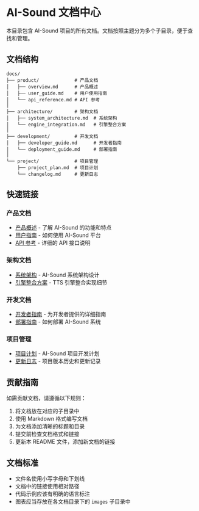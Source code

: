# AI-Sound 文档中心

本目录包含 AI-Sound 项目的所有文档。文档按照主题分为多个子目录，便于查找和管理。

## 文档结构

```
docs/
├── product/             # 产品文档
│   ├── overview.md      # 产品概述
│   ├── user_guide.md    # 用户使用指南
│   └── api_reference.md # API 参考
│
├── architecture/        # 架构文档
│   ├── system_architecture.md  # 系统架构
│   └── engine_integration.md   # 引擎整合方案
│
├── development/         # 开发文档
│   ├── developer_guide.md      # 开发者指南
│   └── deployment_guide.md     # 部署指南
│
└── project/             # 项目管理
    ├── project_plan.md  # 项目计划
    └── changelog.md     # 更新日志
```

## 快速链接

### 产品文档

- [产品概述](product/overview.md) - 了解 AI-Sound 的功能和特点
- [用户指南](product/user_guide.md) - 如何使用 AI-Sound 平台
- [API 参考](product/api_reference.md) - 详细的 API 接口说明

### 架构文档

- [系统架构](architecture/system_architecture.md) - AI-Sound 系统架构设计
- [引擎整合方案](architecture/engine_integration.md) - TTS 引擎整合实现细节

### 开发文档

- [开发者指南](development/developer_guide.md) - 为开发者提供的详细指南
- [部署指南](development/deployment_guide.md) - 如何部署 AI-Sound 系统

### 项目管理

- [项目计划](project/project_plan.md) - AI-Sound 项目开发计划
- [更新日志](project/changelog.md) - 项目版本历史和更新记录

## 贡献指南

如需贡献文档，请遵循以下规则：

1. 将文档放在对应的子目录中
2. 使用 Markdown 格式编写文档
3. 为文档添加清晰的标题和目录
4. 提交前检查文档格式和链接
5. 更新本 README 文件，添加新文档的链接

## 文档标准

- 文件名使用小写字母和下划线
- 文档中的链接使用相对路径
- 代码示例应该有明确的语言标注
- 图表应当存放在各文档目录下的 `images` 子目录中